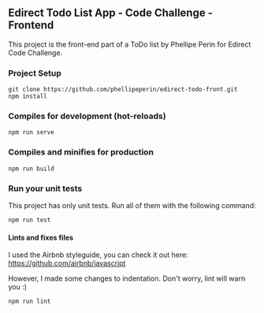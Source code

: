 ## Edirect Todo List App - Code Challenge - Frontend
This project is the front-end part of a ToDo list by Phellipe Perin for Edirect Code Challenge.

### Project Setup
```
git clone https://github.com/phellipeperin/edirect-todo-front.git
npm install
```

### Compiles for development (hot-reloads)
```
npm run serve
```

### Compiles and minifies for production
```
npm run build
```

### Run your unit tests
This project has only unit tests. Run all of them with the following command:
```
npm run test
```

#### Lints and fixes files
I used the Airbnb styleguide, you can check it out here: https://github.com/airbnb/javascript

However, I made some changes to indentation. Don't worry, lint will warn you :)
```
npm run lint
```
